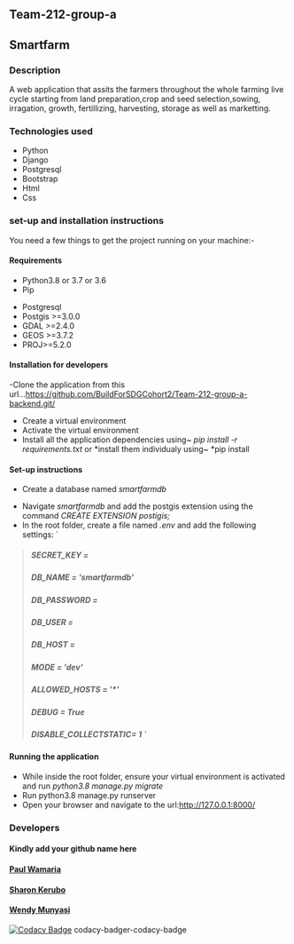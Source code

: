 ## Team-212-group-a

## Smartfarm

### Description

A web application that assits the farmers throughout the whole farming live cycle starting from land preparation,crop and seed selection,sowing, irragation, growth, fertillizing, harvesting, storage as well as marketting.


### Technologies used

- Python
- Django
- Postgresql
- Bootstrap
- Html
- Css

### set-up and installation instructions

You need a few things to get the project running on your machine:-

#### Requirements

- Python3.8 or 3.7 or 3.6
- Pip
* Postgresql
* Postgis >=3.0.0
* GDAL >=2.4.0
* GEOS >=3.7.2
* PROJ>=5.2.0


#### Installation for developers

-Clone the application from this url...https://github.com/BuildForSDGCohort2/Team-212-group-a-backend.git/
- Create a virtual environment
- Activate the virtual environment
- Install all the  application dependencies using~ _pip install -r requirements.txt_ or \*install them individualy using~ \*pip install <package-name>


#### Set-up instructions

- Create a database named _smartfarmdb_
* Navigate _smartfarmdb_ and add the postgis extension using the command _CREATE EXTENSION postigis;_
* In the root folder, create a file named *.env* and add the following settings:
 `
 >##### SECRET_KEY = <YOUR SECRET_KEY>
>##### DB_NAME = 'smartfarmdb'
>##### DB_PASSWORD = <YOUR DATABASE_PASSWORD>
>##### DB_USER = <YOUR DATABASE_USER>
>##### DB_HOST = <YOUR DATABASE_HOST>
>##### MODE = 'dev'
>##### ALLOWED_HOSTS = '*'
>##### DEBUG = True
>##### DISABLE_COLLECTSTATIC= 1 `




#### Running the application

* While inside the root folder, ensure your virtual environment is activated and run *python3.8 manage.py migrate*
* Run python3.8 manage.py runserver
* Open your browser and navigate to the url:http://127.0.0.1:8000/

### Developers

#### Kindly add your github name here

#### [Paul Wamaria](https://github.com/Paulwamaria)

#### [Sharon Kerubo](https://github.com/Sharon-Kerubo)

#### [Wendy Munyasi](https://github.com/wendymunyasi)

[![Codacy Badge](https://api.codacy.com/project/badge/Grade/29b9f411967f4b17879fb3f3407dc298)](https://app.codacy.com/gh/BuildForSDGCohort2/Team-212-group-a-backend?utm_source=github.com&utm_medium=referral&utm_content=BuildForSDGCohort2/Team-212-group-a-backend&utm_campaign=Badge_Grade_Settings)
 codacy-badger-codacy-badge
